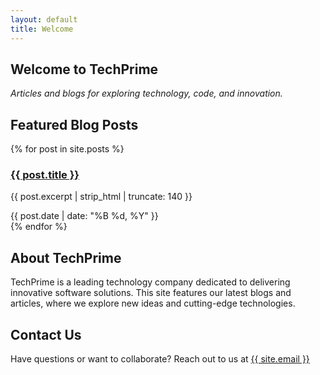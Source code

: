 ```yaml
---
layout: default
title: Welcome
---
```


<section class="hero" id="home" tabindex="0" aria-label="Welcome section">
  <h1>Welcome to TechPrime</h1>
  <p><em>Articles and blogs for exploring technology, code, and innovation.</em></p>
</section>

<section class="featured-blogs" id="blog" aria-label="Featured blog posts">
  <h2>Featured Blog Posts</h2>
  <div class="blog-grid">
    {% for post in site.posts %}
    <article class="blog-card" tabindex="0" role="article" aria-labelledby="post-{{ forloop.index }}-title" aria-describedby="post-{{ forloop.index }}-desc">
      <h3 id="post-{{ forloop.index }}-title">
        <a href="{{ post.url | relative_url }}">{{ post.title }}</a>
      </h3>
      <p id="post-{{ forloop.index }}-desc">{{ post.excerpt | strip_html | truncate: 140 }}</p>
      <time datetime="{{ post.date | date_to_xmlschema }}">{{ post.date | date: "%B %d, %Y" }}</time>
    </article>
    {% endfor %}
  </div>
</section>

<section class="about" id="about" aria-label="About TechPrime">
  <h2>About TechPrime</h2>
  <p>TechPrime is a leading technology company dedicated to delivering innovative software solutions. This site features our latest blogs and articles, where we explore new ideas and cutting-edge technologies.</p>
</section>

<section class="contact" id="contact" aria-label="Contact TechPrime">
  <h2>Contact Us</h2>
  <p>Have questions or want to collaborate? Reach out to us at <a href="mailto:{{ site.email }}">{{ site.email }}</a></p>
</section>
